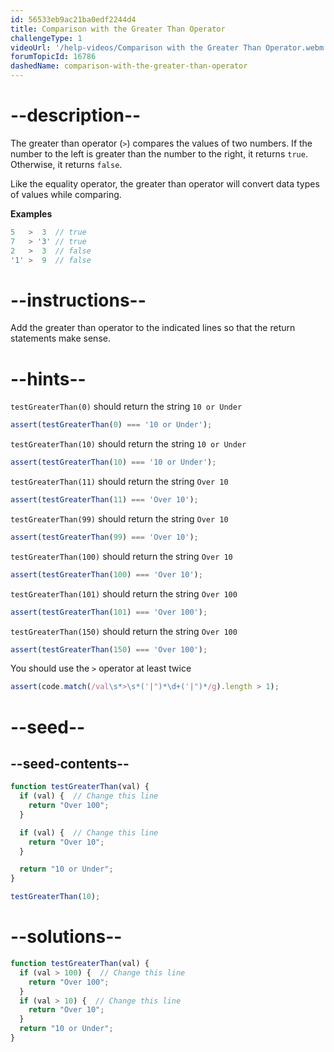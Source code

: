 ```yaml
---
id: 56533eb9ac21ba0edf2244d4
title: Comparison with the Greater Than Operator
challengeType: 1
videoUrl: '/help-videos/Comparison with the Greater Than Operator.webm'
forumTopicId: 16786
dashedName: comparison-with-the-greater-than-operator
---
```


# --description--

The greater than operator (`>`) compares the values of two numbers. If the number to the left is greater than the number to the right, it returns `true`. Otherwise, it returns `false`.

Like the equality operator, the greater than operator will convert data types of values while comparing.

**Examples**

```js
5   >  3  // true
7   > '3' // true
2   >  3  // false
'1' >  9  // false
```

# --instructions--

Add the greater than operator to the indicated lines so that the return statements make sense.

# --hints--

`testGreaterThan(0)` should return the string `10 or Under`

```js
assert(testGreaterThan(0) === '10 or Under');
```

`testGreaterThan(10)` should return the string `10 or Under`

```js
assert(testGreaterThan(10) === '10 or Under');
```

`testGreaterThan(11)` should return the string `Over 10`

```js
assert(testGreaterThan(11) === 'Over 10');
```

`testGreaterThan(99)` should return the string `Over 10`

```js
assert(testGreaterThan(99) === 'Over 10');
```

`testGreaterThan(100)` should return the string `Over 10`

```js
assert(testGreaterThan(100) === 'Over 10');
```

`testGreaterThan(101)` should return the string `Over 100`

```js
assert(testGreaterThan(101) === 'Over 100');
```

`testGreaterThan(150)` should return the string `Over 100`

```js
assert(testGreaterThan(150) === 'Over 100');
```

You should use the `>` operator at least twice

```js
assert(code.match(/val\s*>\s*('|")*\d+('|")*/g).length > 1);
```

# --seed--

## --seed-contents--

```js
function testGreaterThan(val) {
  if (val) {  // Change this line
    return "Over 100";
  }

  if (val) {  // Change this line
    return "Over 10";
  }

  return "10 or Under";
}

testGreaterThan(10);
```

# --solutions--

```js
function testGreaterThan(val) {
  if (val > 100) {  // Change this line
    return "Over 100";
  }
  if (val > 10) {  // Change this line
    return "Over 10";
  }
  return "10 or Under";
}
```
